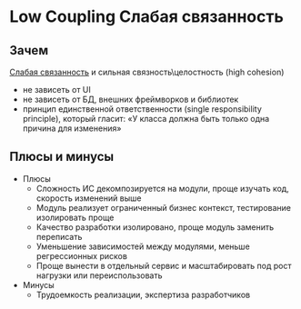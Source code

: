 # Low Coupling Слабая связанность

## Зачем

[Слабая связанность](https://medium.com/german-gorelkin/low-coupling-high-cohesion-d36369fb1be9) и сильная связность\целостность (high cohesion)

- не зависеть от UI
- не зависеть от БД, внешних фреймворков и библиотек
- принцип единственной ответственности (single responsibility principle), который гласит: «У класса должна быть только одна причина для изменения»

## Плюсы и минусы

- Плюсы
	- Сложность ИС декомпозируется на модули, проще изучать код, скорость изменений выше
	- Модуль реализует ограниченный бизнес контекст, тестирование изолировать проще
	- Качество разработки изолировано, проще модуль заменить переписать
	- Уменьшение зависимостей между модулями, меньше регрессионных рисков
	- Проще вынести в отдельный сервис и масштабировать под рост нагрузки или переиспользовать
- Минусы
	- Трудоемкость реализации, экспертиза разработчиков